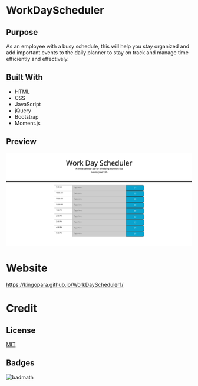 # WorkDayScheduler

## Purpose
As an employee with a busy schedule, this will help you stay organized and add important events to the daily planner to stay on track and manage time efficiently and effectively.

## Built With
* HTML
* CSS
* JavaScript
* jQuery
* Bootstrap
* Moment.js

## Preview
![preview](images/wds.png)

# Website
https://kingopara.github.io/WorkDayScheduler1/

# Credit 

## License
[MIT](https://choosealicense.com/licenses/mit/)

## Badges 
![badmath](https://img.shields.io/github/languages/top/nielsenjared/badmath)
